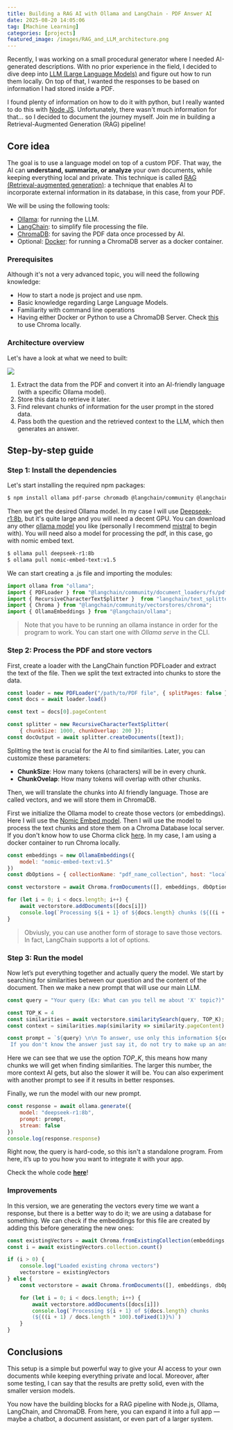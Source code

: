 ```yaml
---
title: Building a RAG AI with Ollama and LangChain - PDF Answer AI
date: 2025-08-20 14:05:06
tag: [Machine Learning]
categories: [projects]
featured_image: /images/RAG_and_LLM_architecture.png
---
```

Recently, I was working on a small procedural generator where I needed AI-generated descriptions. With no prior experience in the field, I decided to dive deep into [LLM (Large Language Models)](https://en.wikipedia.org/wiki/Large_language_model) and figure out how to run them locally. On top of that, I wanted the responses to be based on information I had stored inside a PDF. 

I found plenty of information on how to do it with python, but I really wanted to do this with [Node JS](https://nodejs.org/). Unfortunately, there wasn't much information for that... so I decided to document the journey myself. Join me in building a Retrieval-Augmented Generation (RAG) pipeline!

## Core idea

The goal is to use a language model on top of a custom PDF. That way, the AI can **understand, summarize, or analyze** your own documents, while keeping everything local and private. This technique is called [RAG (Retrieval-augmented generation)](https://en.wikipedia.org/wiki/Retrieval-augmented_generation): a technique that enables AI to incorporate external information in its database, in this case, from your PDF.

We will be using the following tools:
 - [Ollama](https://ollama.com/): for running the LLM.
 - [LangChain](https://www.langchain.com/): to simplify file processing the file.
 - [ChromaDB](https://www.trychroma.com/): for saving the PDF data once processed by AI.
 - Optional: [Docker](https://www.docker.com/): for running a ChromaDB server as a docker container.

### Prerequisites

Although it's not a very advanced topic, you will need the following knowledge:
 - How to start a node js project and use npm.
 - Basic knowledge regarding Large Language Models.
 - Familiarity with command line operations
 - Having either Docker or Python to use a ChromaDB Server. Check [this](https://cookbook.chromadb.dev/running/running-chroma/#local-server) to use Chroma locally.

### Architecture overview

Let's have a look at what we need to built:

![](/images/RAG_and_LLM_architecture.png)

1. Extract the data from the PDF and convert it into an AI-friendly language (with a specific Ollama model).
2. Store this data to retrieve it later.
3. Find relevant chunks of information for the user prompt in the stored data.
4. Pass both the question and the retrieved context to the LLM, which then generates an answer.

## Step-by-step guide

### Step 1: Install the dependencies

Let's start installing the required npm packages:

```bash
$ npm install ollama pdf-parse chromadb @langchain/community @langchain/core @langchain/ollama
```

Then we get the desired Ollama model. In my case I will use [Deepseek-r1:8b](https://ollama.com/library/deepseek-r1), but it's quite large and you will need a decent GPU. You can download any other [ollama model](https://ollama.com/search) you like (personally I recommend [mistral](https://ollama.com/library/mistral) to begin with). You will need also a model for processing the pdf, in this case, go with nomic embed text.

```bash
$ ollama pull deepseek-r1:8b
$ ollama pull nomic-embed-text:v1.5
```

We can start creating a .js file and importing the modules:

```javascript
import ollama from "ollama";
import { PDFLoader } from "@langchain/community/document_loaders/fs/pdf";
import { RecursiveCharacterTextSplitter }  from "langchain/text_splitter";
import { Chroma } from "@langchain/community/vectorstores/chroma";
import { OllamaEmbeddings } from "@langchain/ollama";
```

> Note that you have to be running an ollama instance in order for the program to work. You can start one with *Ollama serve* in the CLI.

### Step 2: Process the PDF and store vectors

First, create a loader with the LangChain function PDFLoader and extract the text of the file. Then we split the text extracted into chunks to store the data.

```javascript
const loader = new PDFLoader("/path/to/PDF file", { splitPages: false })
const docs = await loader.load()

const text = docs[0].pageContent

const splitter = new RecursiveCharacterTextSplitter(
    { chunkSize: 1000, chunkOverlap: 200 });
const docOutput = await splitter.createDocuments([text]);
```

Splitting the text is crucial for the AI to find similarities. Later, you can customize these parameters: 
 - **ChunkSize**: How many tokens (characters) will be in every chunk.
 - **ChunkOvelap**: How many tokens will overlap with other chunks.

Then, we will translate the chunks into AI friendly language. Those are called vectors, and we will store them in ChromaDB.

First we initialize the Ollama model to create those vectors (or embeddings). Here I will use the [Nomic Embed model](https://ollama.com/library/nomic-embed-text:v1.5). Then I will use the model to process the text chunks and store them on a Chroma Database local server. If you don't know how to use Chorma click [here](https://cookbook.chromadb.dev/running/running-chroma/#local-server). In my case, I am using a docker container to run Chroma locally.

```javascript
const embeddings = new OllamaEmbeddings({
    model: "nomic-embed-text:v1.5"
})
const dbOptions = { collectionName: "pdf_name_collection", host: "localhost", port: 8000 }

const vectorstore = await Chroma.fromDocuments([], embeddings, dbOptions)

for (let i = 0; i < docs.length; i++) {
    await vectorstore.addDocuments([docs[i]])
    console.log(`Processing ${i + 1} of ${docs.length} chunks (${((i + 1) / docs.length * 100).toFixed(1)}%)`)
}
```

> Obviusly, you can use another form of storage to save those vectors. In fact, LangChain supports a lot of options.

### Step 3: Run the model

Now let’s put everything together and actually query the model. We start by searching for similarities between our question and the content of the document. Then we make a new prompt that will use our main LLM.

```javascript
const query = "Your query (Ex: What can you tell me about 'X' topic?)"

const TOP_K = 4
const similarities = await vectorstore.similaritySearch(query, TOP_K);
const context = similarities.map(similarity => similarity.pageContent).join("\n");

const prompt = `${query} \n\n To answer, use only this information ${context}.
 If you don't know the answer just say it, do not try to make up an answer.`;
```

Here we can see that we use the option *TOP_K*, this means how many chunks we will get when finding similarities. The larger this number, the more context AI gets, but also the slower it will be. You can also experiment with another prompt to see if it results in better responses.

Finally, we run the model with our new prompt.

```javascript
const response = await ollama.generate({
    model: "deepseek-r1:8b",
    prompt: prompt,
    stream: false
})
console.log(response.response)
```

Right now, the query is hard-code, so this isn't a standalone program. From here, it’s up to you how you want to integrate it with your app.

Check the whole code [**here**](/files/RAG_LLM.js)!

### Improvements

In this version, we are generating the vectors every time we want a response, but there is a better way to do it; we are using a database for something. We can check if the embeddings for this file are created by adding this before generating the new ones: 
```javascript
const existingVectors = await Chroma.fromExistingCollection(embeddings, dbOptions)
const i = await existingVectors.collection.count()

if (i > 0) {
    console.log("Loaded existing chroma vectors")
    vectorstore = existingVectors
} else {
    const vectorstore = await Chroma.fromDocuments([], embeddings, dbOptions)

    for (let i = 0; i < docs.length; i++) {
        await vectorstore.addDocuments([docs[i]])
        console.log(`Processing ${i + 1} of ${docs.length} chunks 
        (${((i + 1) / docs.length * 100).toFixed(1)}%)`)
    }
}
```

## Conclusions

This setup is a simple but powerful way to give your AI access to your own documents while keeping everything private and local. Moreover, after some testing, I can say that the results are pretty solid, even with the smaller version models.

You now have the building blocks for a RAG pipeline with Node.js, Ollama, LangChain, and ChromaDB. From here, you can expand it into a full app — maybe a chatbot, a document assistant, or even part of a larger system.
